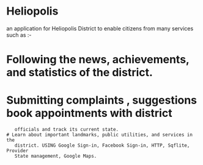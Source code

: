 # Heliopolis
####
an application for Heliopolis District to enable citizens from many services such as :-
# Following the news, achievements, and statistics of the district.
# Submitting complaints ,  suggestions  book appointments with district    
       officials and track its current state.
    # Learn about important landmarks, public utilities, and services in the    
       district. USING Google Sign-in, Facebook Sign-in, HTTP, Sqflite, Provider 
       State management, Google Maps. 
